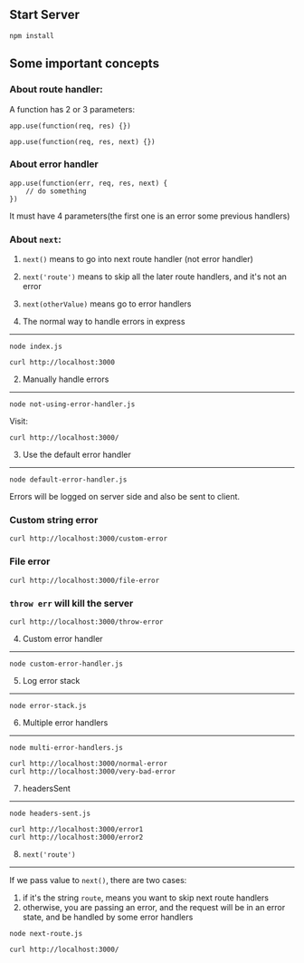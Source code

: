Start Server
------------

```
npm install
```

Some important concepts
-----------------------

### About route handler:

A function has 2 or 3 parameters:

```
app.use(function(req, res) {})

app.use(function(req, res, next) {})
```

### About error handler

```
app.use(function(err, req, res, next) {
    // do something
})
```

It must have 4 parameters(the first one is an error some previous handlers)

### About `next`:

1. `next()` means to go into next route handler (not error handler)
1. `next('route')` means to skip all the later route handlers, and it's not an error
1. `next(otherValue)` means go to error handlers

1. The normal way to handle errors in express
---------------------------------------------

```
node index.js
```

```
curl http://localhost:3000
```

2. Manually handle errors
-------------------------

```
node not-using-error-handler.js
```

Visit: 

```
curl http://localhost:3000/
```

3. Use the default error handler
--------------------------------

```
node default-error-handler.js
```

Errors will be logged on server side and also be sent to client.

### Custom string error

```
curl http://localhost:3000/custom-error
```

### File error

```
curl http://localhost:3000/file-error
```

### `throw err` will kill the server

```
curl http://localhost:3000/throw-error
```

4. Custom error handler
-----------------------

```
node custom-error-handler.js
```

5. Log error stack
------------------

```
node error-stack.js
```

6. Multiple error handlers
--------------------------

```
node multi-error-handlers.js
```

```
curl http://localhost:3000/normal-error
curl http://localhost:3000/very-bad-error
```

7. headersSent
--------------

```
node headers-sent.js
```

```
curl http://localhost:3000/error1
curl http://localhost:3000/error2
```

8. `next('route')`
------------------

If we pass value to `next()`, there are two cases:
1. if it's the string `route`, means you want to skip next route handlers
2. otherwise, you are passing an error, and the request will be in an error state, and be handled by some error handlers

```
node next-route.js
```

```
curl http://localhost:3000/
```